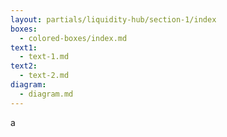 ```yaml
---
layout: partials/liquidity-hub/section-1/index
boxes:
  - colored-boxes/index.md
text1:
  - text-1.md
text2:
  - text-2.md
diagram:
  - diagram.md
---
```


a